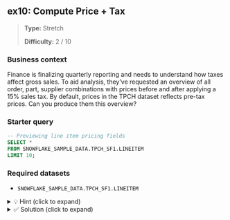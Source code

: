 ## ex10: Compute Price + Tax

> **Type:** Stretch  
>
> **Difficulty:** 2 / 10

### Business context
Finance is finalizing quarterly reporting and needs to understand how taxes affect gross sales. To aid analysis, they’ve requested an overview of all order, part, supplier combinations with prices before and after applying a 15% sales tax. By default, prices in the TPCH dataset reflects pre-tax prices. Can you produce them this overview?

### Starter query
```sql
-- Previewing line item pricing fields
SELECT *
FROM SNOWFLAKE_SAMPLE_DATA.TPCH_SF1.LINEITEM
LIMIT 10;
```

### Required datasets

* `SNOWFLAKE_SAMPLE_DATA.TPCH_SF1.LINEITEM`

<details>
<summary>💡 Hint (click to expand)</summary>

#### How to think about it

Use a basic arithmetic expression to increase the extended price by 15%. Since `L_EXTENDEDPRICE` represents the base price, you can multiply it by 1.15 to simulate a 15% tax. Include both the original and the taxed price in your output for comparison.

#### Helpful SQL concepts

`Arithmetic in SELECT`

```sql
SELECT column, column * 1.15 AS taxed_value FROM …;
```

</details>

<details>
<summary>✅ Solution (click to expand)</summary>

#### Working query

```sql
SELECT
    L_ORDERKEY,
    L_PARTKEY,
    L_SUPPKEY,
    L_EXTENDEDPRICE,
    L_EXTENDEDPRICE * 1.15 AS PRICE_WITH_TAX
FROM SNOWFLAKE_SAMPLE_DATA.TPCH_SF1.LINEITEM;
```

#### Why this works

This query selects the original extended price for each line item and calculates a new column that increases it by 15% using a simple multiplication (`L_EXTENDEDPRICE * 1.15`). SQL expressions inside `SELECT` are evaluated row by row, so this is both readable and efficient.

#### Business answer

We can now see the hypothetical taxed price for every line item, helping finance estimate taxed revenue totals for policy simulation.

#### Take-aways

* SQL supports arithmetic directly in the `SELECT` clause.
* You can alias computed columns to improve readability.
* Always use decimal multiplication for percentage adjustments to avoid rounding errors.

</details>
